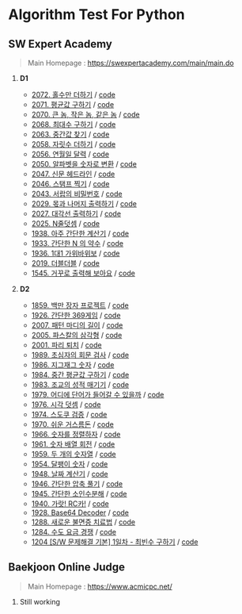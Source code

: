 # Algorithm Test For Python
## SW Expert Academy
> Main Homepage : https://swexpertacademy.com/main/main.do
1. **D1**
    - [2072. 홀수만 더하기](https://swexpertacademy.com/main/code/problem/problemList.do?problemLevel=1&problemTitle=&orderBy=FIRST_REG_DATETIME&select-1=&pageSize=10&pageIndex=1#none) / [code](https://github.com/rasnim/Algorithm_Test_Python/blob/master/SW%20Expert%20Academy/D1/2072.py)
   - [2071. 평균값 구하기](https://swexpertacademy.com/main/code/problem/problemList.do?problemLevel=1&problemTitle=&orderBy=FIRST_REG_DATETIME&select-1=&pageSize=10&pageIndex=1#none) / [code](https://github.com/rasnim/Algorithm_Test_Python/blob/master/SW%20Expert%20Academy/D1/2071.py)
   - [2070. 큰 놈, 작은 놈, 같은 놈](https://swexpertacademy.com/main/code/problem/problemList.do?problemLevel=1&problemTitle=&orderBy=FIRST_REG_DATETIME&select-1=&pageSize=10&pageIndex=1#none) / [code](https://github.com/rasnim/Algorithm_Test_Python/blob/master/SW%20Expert%20Academy/D1/2070.py)
   - [2068. 최대수 구하기](https://swexpertacademy.com/main/code/problem/problemList.do?problemLevel=1&problemTitle=&orderBy=FIRST_REG_DATETIME&select-1=&pageSize=10&pageIndex=1#none) / [code](https://github.com/rasnim/Algorithm_Test_Python/blob/master/SW%20Expert%20Academy/D1/2068.py)
   - [2063. 중간값 찾기](https://swexpertacademy.com/main/code/problem/problemList.do?problemLevel=1&problemTitle=&orderBy=FIRST_REG_DATETIME&select-1=&pageSize=10&pageIndex=1#none) / [code](https://github.com/rasnim/Algorithm_Test_Python/blob/master/SW%20Expert%20Academy/D1/2063.py)
   - [2058. 자릿수 더하기](https://swexpertacademy.com/main/code/problem/problemList.do?problemLevel=1&problemTitle=&orderBy=FIRST_REG_DATETIME&select-1=&pageSize=10&pageIndex=1#none) / [code](https://github.com/rasnim/Algorithm_Test_Python/blob/master/SW%20Expert%20Academy/D1/2058.py)
   - [2056. 연월일 달력](https://swexpertacademy.com/main/code/problem/problemList.do?problemLevel=1&problemTitle=&orderBy=FIRST_REG_DATETIME&select-1=&pageSize=10&pageIndex=1#none) / [code](https://github.com/rasnim/Algorithm_Test_Java/blob/master/SW%20Expert%20Academy/D1/Solution_2056_%EC%97%B0%EC%9B%94%EC%9D%BC%EB%8B%AC%EB%A0%A5.java)
   - [2050. 알파벳을 숫자로 변환](https://swexpertacademy.com/main/code/problem/problemList.do?problemLevel=1&problemTitle=&orderBy=FIRST_REG_DATETIME&select-1=&pageSize=10&pageIndex=1#none) / [code](https://github.com/rasnim/Algorithm_Test_Python/blob/master/SW%20Expert%20Academy/D1/2050.py)
   - [2047. 신문 헤드라인](https://swexpertacademy.com/main/code/problem/problemList.do?problemLevel=1&problemTitle=&orderBy=FIRST_REG_DATETIME&select-1=&pageSize=10&pageIndex=1#none) / [code](https://github.com/rasnim/Algorithm_Test_Python/blob/master/SW%20Expert%20Academy/D1/2047.py)
   - [2046. 스탬프 찍기](https://swexpertacademy.com/main/code/problem/problemList.do?problemLevel=1&problemTitle=&orderBy=FIRST_REG_DATETIME&select-1=&pageSize=10&pageIndex=1#none) / [code](https://github.com/rasnim/Algorithm_Test_Python/blob/master/SW%20Expert%20Academy/D1/2046.py)
   - [2043. 서랍의 비밀번호](https://swexpertacademy.com/main/code/problem/problemList.do?problemLevel=1&problemTitle=&orderBy=FIRST_REG_DATETIME&select-1=1&pageSize=10&pageIndex=2#none) / [code](https://github.com/rasnim/Algorithm_Test_Python/blob/master/SW%20Expert%20Academy/D1/2043.py)
   - [2029. 몫과 나머지 출력하기](https://swexpertacademy.com/main/code/problem/problemList.do?problemLevel=1&problemTitle=&orderBy=FIRST_REG_DATETIME&select-1=1&pageSize=10&pageIndex=2#none) / [code](https://github.com/rasnim/Algorithm_Test_Python/blob/master/SW%20Expert%20Academy/D1/2029.py)
   - [2027. 대각선 출력하기](https://swexpertacademy.com/main/code/problem/problemList.do?problemLevel=1&problemTitle=&orderBy=FIRST_REG_DATETIME&select-1=1&pageSize=10&pageIndex=2#none) / [code](https://github.com/rasnim/Algorithm_Test_Python/blob/master/SW%20Expert%20Academy/D1/2027.py)
   - [2025. N줄덧셈](https://swexpertacademy.com/main/code/problem/problemList.do?problemLevel=1&problemTitle=&orderBy=FIRST_REG_DATETIME&select-1=1&pageSize=10&pageIndex=2#none) / [code](https://github.com/rasnim/Algorithm_Test_Java/blob/master/SW%20Expert%20Academy/D1/Solution_2025_N%EC%A4%84%EB%8D%A7%EC%85%88.java)
   - [1938. 아주 간단한 계산기](https://swexpertacademy.com/main/code/problem/problemList.do?problemLevel=1&problemTitle=&orderBy=FIRST_REG_DATETIME&select-1=1&pageSize=10&pageIndex=2#none) / [code](https://github.com/rasnim/Algorithm_Test_Python/blob/master/SW%20Expert%20Academy/D1/2025.py)
   - [1933. 간단한 N 의 약수](https://swexpertacademy.com/main/code/problem/problemList.do?problemLevel=1&problemTitle=&orderBy=FIRST_REG_DATETIME&select-1=1&pageSize=10&pageIndex=2#none) / [code](https://github.com/rasnim/Algorithm_Test_Python/blob/master/SW%20Expert%20Academy/D1/1933.py)
   - [1936. 1대1 가위바위보](https://swexpertacademy.com/main/code/problem/problemList.do?problemLevel=1&problemTitle=&orderBy=FIRST_REG_DATETIME&select-1=1&pageSize=10&pageIndex=2#none) / [code](https://github.com/rasnim/Algorithm_Test_Python/blob/master/SW%20Expert%20Academy/D1/1936.py)
   - [2019. 더블더블](https://swexpertacademy.com/main/code/problem/problemList.do?problemLevel=1&problemTitle=&orderBy=FIRST_REG_DATETIME&select-1=1&pageSize=10&pageIndex=2#none) / [code](https://github.com/rasnim/Algorithm_Test_Python/blob/master/SW%20Expert%20Academy/D1/2019.py)
   - [1545. 거꾸로 출력해 보아요](https://swexpertacademy.com/main/code/problem/problemList.do?problemLevel=1&problemTitle=&orderBy=FIRST_REG_DATETIME&select-1=1&pageSize=10&pageIndex=2#none) / [code](https://github.com/rasnim/Algorithm_Test_Python/blob/master/SW%20Expert%20Academy/D1/1545.py)

2. **D2**
	  - [1859. 백만 장자 프로젝트](https://swexpertacademy.com/main/code/problem/problemDetail.do?contestProbId=AV5LrsUaDxcDFAXc&categoryId=AV5LrsUaDxcDFAXc&categoryType=CODE) / [code](https://github.com/rasnim/Algorithm_Test_Python/blob/master/SW%20Expert%20Academy/D2/1859.ipynb)
	  - [1926. 간단한 369게임](https://swexpertacademy.com/main/code/problem/problemDetail.do?contestProbId=AV5PTeo6AHUDFAUq&categoryId=AV5PTeo6AHUDFAUq&categoryType=CODE)	 / [code](https://github.com/rasnim/Algorithm_Test_Python/blob/master/SW%20Expert%20Academy/D2/1926.ipynb)
	  - [2007. 패턴 마디의 길이](https://swexpertacademy.com/main/code/problem/problemDetail.do?contestProbId=AV5P1kNKAl8DFAUq&categoryId=AV5P1kNKAl8DFAUq&categoryType=CODE) / [code](https://github.com/rasnim/Algorithm_Test_Python/blob/master/SW%20Expert%20Academy/D2/2007.ipynb)
	  - [2005. 파스칼의 삼각형](https://swexpertacademy.com/main/code/problem/problemDetail.do?contestProbId=AV5P0-h6Ak4DFAUq&categoryId=AV5P0-h6Ak4DFAUq&categoryType=CODE) / [code](https://github.com/rasnim/Algorithm_Test_Python/blob/master/SW%20Expert%20Academy/D2/2005.ipynb)
	  - [2001. 파리 퇴치](https://swexpertacademy.com/main/code/problem/problemDetail.do?contestProbId=AV5PzOCKAigDFAUq&categoryId=AV5PzOCKAigDFAUq&categoryType=CODE) / [code](https://github.com/rasnim/Algorithm_Test_Python/blob/master/SW%20Expert%20Academy/D2/2001.ipynb)
	  - [1989. 초심자의 회문 검사](https://swexpertacademy.com/main/code/problem/problemDetail.do?contestProbId=AV5PyTLqAf4DFAUq&categoryId=AV5PyTLqAf4DFAUq&categoryType=CODE) / [code](https://github.com/rasnim/Algorithm_Test_Python/blob/master/SW%20Expert%20Academy/D2/1989.ipynb)
	  - [1986. 지그재그 숫자](https://swexpertacademy.com/main/code/problem/problemDetail.do?contestProbId=AV5PxmBqAe8DFAUq&categoryId=AV5PxmBqAe8DFAUq&categoryType=CODE) / [code](https://github.com/rasnim/Algorithm_Test_Python/blob/master/SW%20Expert%20Academy/D2/1986.ipynb)
	  - [1984. 중간 평균값 구하기](https://swexpertacademy.com/main/code/problem/problemDetail.do?contestProbId=AV5Pw_-KAdcDFAUq&categoryId=AV5Pw_-KAdcDFAUq&categoryType=CODE) / [code](https://github.com/rasnim/Algorithm_Test_Python/blob/master/SW%20Expert%20Academy/D2/1984.ipynb)
	  - [1983. 조교의 성적 매기기](https://swexpertacademy.com/main/code/problem/problemDetail.do?contestProbId=AV5PwGK6AcIDFAUq&categoryId=AV5PwGK6AcIDFAUq&categoryType=CODE) / [code](https://github.com/rasnim/Algorithm_Test_Python/blob/master/SW%20Expert%20Academy/D2/1983.ipynb)
	  - [1979. 어디에 단어가 들어갈 수 있을까](https://swexpertacademy.com/main/code/problem/problemDetail.do?contestProbId=AV5PuPq6AaQDFAUq&categoryId=AV5PuPq6AaQDFAUq&categoryType=CODE) / [code](https://github.com/rasnim/Algorithm_Test_Python/blob/master/SW%20Expert%20Academy/D2/1979.ipynb)
	  -   [1976. 시각 덧셈](https://swexpertacademy.com/main/code/problem/problemDetail.do?contestProbId=AV5PttaaAZIDFAUq&categoryId=AV5PttaaAZIDFAUq&categoryType=CODE) / [code](https://github.com/rasnim/Algorithm_Test_Python/blob/master/SW%20Expert%20Academy/D2/1976.ipynb)
	  - [1974. 스도쿠 검증](https://swexpertacademy.com/main/code/problem/problemDetail.do?contestProbId=AV5Psz16AYEDFAUq&categoryId=AV5Psz16AYEDFAUq&categoryType=CODE) / [code](https://github.com/rasnim/Algorithm_Test_Python/blob/master/SW%20Expert%20Academy/D2/1974.ipynb)
	  - [1970. 쉬운 거스름돈](https://swexpertacademy.com/main/code/problem/problemDetail.do?contestProbId=AV5PsIl6AXIDFAUq&categoryId=AV5PsIl6AXIDFAUq&categoryType=CODE) / [code](https://github.com/rasnim/Algorithm_Test_Python/blob/master/SW%20Expert%20Academy/D2/1970.ipynb)
	  - [1966. 숫자를 정렬하자](https://swexpertacademy.com/main/code/problem/problemDetail.do?contestProbId=AV5PrmyKAWEDFAUq&categoryId=AV5PrmyKAWEDFAUq&categoryType=CODE) / [code](https://github.com/rasnim/Algorithm_Test_Python/blob/master/SW%20Expert%20Academy/D2/1966.ipynb)
	  - [1961. 숫자 배열 회전](https://swexpertacademy.com/main/code/problem/problemDetail.do?contestProbId=AV5Pq-OKAVYDFAUq&categoryId=AV5Pq-OKAVYDFAUq&categoryType=CODE) / [code](https://github.com/rasnim/Algorithm_Test_Python/blob/master/SW%20Expert%20Academy/D2/1961.ipynb)
	  - [1959. 두 개의 숫자열](https://swexpertacademy.com/main/code/problem/problemDetail.do?contestProbId=AV5PpoFaAS4DFAUq&categoryId=AV5PpoFaAS4DFAUq&categoryType=CODE) / [code](https://github.com/rasnim/Algorithm_Test_Python/blob/master/SW%20Expert%20Academy/D2/1959.ipynb)
	  - [1954. 달팽이 숫자](https://swexpertacademy.com/main/code/problem/problemDetail.do?contestProbId=AV5PobmqAPoDFAUq&categoryId=AV5PobmqAPoDFAUq&categoryType=CODE) / [code](https://github.com/rasnim/Algorithm_Test_Python/blob/master/SW%20Expert%20Academy/D2/1954.ipynb)
	  - [1948. 날짜 계산기](https://swexpertacademy.com/main/code/problem/problemDetail.do?contestProbId=AV5PnnU6AOsDFAUq&categoryId=AV5PnnU6AOsDFAUq&categoryType=CODE) / [code](https://github.com/rasnim/Algorithm_Test_Python/blob/master/SW%20Expert%20Academy/D2/1948.ipynb)
	  - [1946. 간단한 압축 풀기](https://swexpertacademy.com/main/code/problem/problemDetail.do?contestProbId=AV5PmkDKAOMDFAUq&categoryId=AV5PmkDKAOMDFAUq&categoryType=CODE) / [code](https://github.com/rasnim/Algorithm_Test_Python/blob/master/SW%20Expert%20Academy/D2/1946.ipynb)
	  - [1945. 간단한 소인수분해](https://swexpertacademy.com/main/code/problem/problemDetail.do?contestProbId=AV5Pl0Q6ANQDFAUq&categoryId=AV5Pl0Q6ANQDFAUq&categoryType=CODE) / [code](https://github.com/rasnim/Algorithm_Test_Python/blob/master/SW%20Expert%20Academy/D2/1945.ipynb)
	  - [1940. 가랏! RC카!](https://swexpertacademy.com/main/code/problem/problemDetail.do?contestProbId=AV5PjMgaALgDFAUq&categoryId=AV5PjMgaALgDFAUq&categoryType=CODE) / [code](https://github.com/rasnim/Algorithm_Test_Python/blob/master/SW%20Expert%20Academy/D2/1940.ipynb)
	  - [1928. Base64 Decoder](https://swexpertacademy.com/main/code/problem/problemDetail.do?contestProbId=AV5PR4DKAG0DFAUq&categoryId=AV5PR4DKAG0DFAUq&categoryType=CODE) / [code](https://github.com/rasnim/Algorithm_Test_Python/blob/master/SW%20Expert%20Academy/D2/1928.ipynb)
	  - [1288. 새로운 불면증 치료법](https://swexpertacademy.com/main/code/problem/problemDetail.do?contestProbId=AV18_yw6I9MCFAZN&categoryId=AV18_yw6I9MCFAZN&categoryType=CODE) /	[code](https://github.com/rasnim/Algorithm_Test_Python/blob/master/SW%20Expert%20Academy/D2/1288.ipynb)  
	  - [1284. 수도 요금 경쟁](https://swexpertacademy.com/main/code/problem/problemDetail.do?contestProbId=AV189xUaI8UCFAZN&categoryId=AV189xUaI8UCFAZN&categoryType=CODE) / [code](https://github.com/rasnim/Algorithm_Test_Python/blob/master/SW%20Expert%20Academy/D2/1284.ipynb)
	  - [1204 [S/W 문제해결 기본] 1일차 - 최빈수 구하기](https://swexpertacademy.com/main/code/problem/problemDetail.do?contestProbId=AV13zo1KAAACFAYh&categoryId=AV13zo1KAAACFAYh&categoryType=CODE) / [code](https://github.com/rasnim/Algorithm_Test_Python/blob/master/SW%20Expert%20Academy/D2/1204.ipynb)

## Baekjoon Online Judge
> Main Homepage : https://www.acmicpc.net/
 1. Still working
